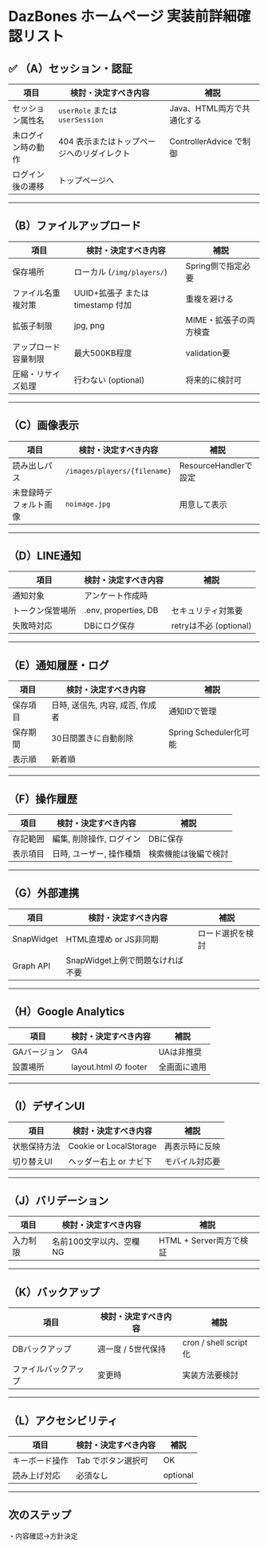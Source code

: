 # DazBones ホームページ 実装前詳細確認リスト

## ✅ （A）セッション・認証

| 項目        | 検討・決定すべき内容                   | 補説                   |
| --------- | ---------------------------- | -------------------- |
| セッション属性名  | `userRole` または `userSession` | Java、HTML両方で共通化する    |
| 未ログイン時の動作 | 404 表示またはトップページへのリダイレクト      | ControllerAdvice で制御 |
| ログイン後の遷移  | トップページへ                      |                      |

---

##  （B）ファイルアップロード

| 項目         | 検討・決定すべき内容                | 補説            |
| ---------- | ------------------------- | ------------- |
| 保存場所       | ローカル (`/img/players/`)    | Spring側で指定必要  |
| ファイル名重複対策  | UUID+拡張子 または timestamp 付加 | 重複を避ける        |
| 拡張子制限      | jpg, png                  | MIME・拡張子の両方検査 |
| アップロード容量制限 | 最大500KB程度                 | validation要   |
| 圧縮・リサイズ処理  | 行わない (optional)           | 将来的に検討可       |

---

##  （C）画像表示

| 項目          | 検討・決定すべき内容                   | 補説                 |
| ----------- | ---------------------------- | ------------------ |
| 読み出しパス      | `/images/players/{filename}` | ResourceHandlerで設定 |
| 未登録時デフォルト画像 | `noimage.jpg`                | 用意して表示             |

---

##  （D）LINE通知

| 項目       | 検討・決定すべき内容           | 補説                  |
| -------- | -------------------- | ------------------- |
| 通知対象     | アンケート作成時             |                     |
| トークン保管場所 | .env, properties, DB | セキュリティ対策要           |
| 失敗時対応    | DBにログ保存              | retryは不必 (optional) |

---

##  （E）通知履歴・ログ

| 項目   | 検討・決定すべき内容           | 補説                  |
| ---- | -------------------- | ------------------- |
| 保存項目 | 日時, 送信先, 内容, 成否, 作成者 | 通知IDで管理             |
| 保存期間 | 30日間置きに自動削除          | Spring Scheduler化可能 |
| 表示順  | 新着順                  |                     |

---

##  （F）操作履歴

| 項目   | 検討・決定すべき内容     | 補説         |
| ---- | -------------- | ---------- |
| 存記範囲 | 編集, 削除操作, ログイン | DBに保存      |
| 表示項目 | 日時, ユーザー, 操作種類 | 検索機能は後編で検討 |

---

##  （G）外部連携

| 項目         | 検討・決定すべき内容            | 補説       |
| ---------- | --------------------- | -------- |
| SnapWidget | HTML直埋め or JS非同期      | ロード選択を検討 |
| Graph API  | SnapWidget上例で問題なければ不要 |          |

---

##  （H）Google Analytics

| 項目      | 検討・決定すべき内容           | 補説     |
| ------- | -------------------- | ------ |
| GAバージョン | GA4                  | UAは非推奨 |
| 設置場所    | layout.html の footer | 全画面に適用 |

---

##  （I）デザインUI

| 項目     | 検討・決定すべき内容             | 補説      |
| ------ | ---------------------- | ------- |
| 状態保持方法 | Cookie or LocalStorage | 再表示時に反映 |
| 切り替えUI | ヘッダー右上 or ナビ下          | モバイル対応要 |

---

##  （J）バリデーション

| 項目   | 検討・決定すべき内容     | 補説                 |
| ---- | -------------- | ------------------ |
| 入力制限 | 名前100文字以内、空欄NG | HTML + Server両方で検証 |

---

##  （K）バックアップ

| 項目         | 検討・決定すべき内容  | 補説                    |
| ---------- | ----------- | --------------------- |
| DBバックアップ   | 週一度 / 5世代保持 | cron / shell script 化 |
| ファイルバックアップ | 変更時         | 実装方法要検討               |

---

##  （L）アクセシビリティ

| 項目      | 検討・決定すべき内容  | 補説       |
| ------- | ----------- | -------- |
| キーボード操作 | Tab でボタン選択可 | OK       |
| 読み上げ対応  | 必須なし        | optional |

---
##  次のステップ

・内容確認→方針決定
